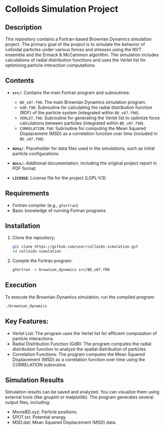 # Colloids Simulation Project

## Description

This repository contains a Fortran-based Brownian Dynamics simulation project. The primary goal of the project is to simulate the behavior of colloidal particles under various forces and stresses using the NVT ensemble and the Ermack & McCammon algorithm. The simulation includes calculations of radial distribution functions and uses the Verlet list for optimizing particle interaction computations.

## Contents

- **`src/`**: Contains the main Fortran program and subroutines:
  - `BD_v07.f90`: The main Brownian Dynamics simulation program.
  - `GdR.f90`: Subroutine for calculating the radial distribution function (RDF) of the particle system (integrated within `BD_v07.f90`).
  - `VERLET.f90`: Subroutine for generating the Verlet list to optimize force calculations between particles (integrated within `BD_v07.f90`).
  - `CORRELATION.f90`: Subroutine for computing the Mean Squared Displacement (MSD) as a correlation function over time (included in `BD_v07.f90`).

- **`data/`**: Placeholder for data files used in the simulations, such as initial particle configurations.

- **`docs/`**: Additional documentation, including the original project report in PDF format.

- **`LICENSE`**: License file for the project (LGPL-V3).

## Requirements

- Fortran compiler (e.g., `gfortran`)
- Basic knowledge of running Fortran programs

## Installation

1. Clone the repository:
    ```bash
    git clone https://github.com/user/colloids-simulation.git
    cd colloids-simulation
    ```

2. Compile the Fortran program:
    ```bash
    gfortran -o brownian_dynamics src/BD_v07.f90
    ```

## Execution

To execute the Brownian Dynamics simulation, run the compiled program:

```bash
./brownian_dynamics
```

## Key Features:

- Verlet List: The program uses the Verlet list for efficient computation of particle interactions.
- Radial Distribution Function (GdR): The program computes the radial distribution function to analyze the spatial distribution of particles.
- Correlation Functions: The program computes the Mean Squared Displacement (MSD) as a correlation function over time using the CORRELATION subroutine.

## Simulation Results
Simulation results can be saved and analyzed. You can visualize them using external tools (like gnuplot or matplotlib). The program generates several output files, including:

- MovieBD.xyz: Particle positions.
- EPOT.txt: Potential energy.
- MSD.dat: Mean Squared Displacement (MSD) data.
